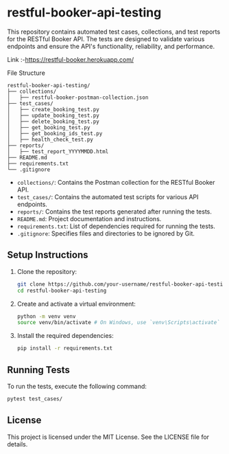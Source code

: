 # restful-booker-api-testing
This repository contains automated test cases, collections, and test reports for the RESTful Booker API. The tests are designed to validate various endpoints and ensure the API's functionality, reliability, and performance. 

Link :-https://restful-booker.herokuapp.com/

File Structure

```
restful-booker-api-testing/
├── collections/
│   ├── restful-booker-postman-collection.json
├── test_cases/
│   ├── create_booking_test.py
│   ├── update_booking_test.py
│   ├── delete_booking_test.py
│   ├── get_booking_test.py
│   ├── get_booking_ids_test.py
│   ├── health_check_test.py
├── reports/
│   ├── test_report_YYYYMMDD.html
├── README.md
├── requirements.txt
└── .gitignore
```



- `collections/`: Contains the Postman collection for the RESTful Booker API.
- `test_cases/`: Contains the automated test scripts for various API endpoints.
- `reports/`: Contains the test reports generated after running the tests.
- `README.md`: Project documentation and instructions.
- `requirements.txt`: List of dependencies required for running the tests.
- `.gitignore`: Specifies files and directories to be ignored by Git.

## Setup Instructions

1. Clone the repository:

    ```bash
    git clone https://github.com/your-username/restful-booker-api-testing.git
    cd restful-booker-api-testing
    ```

2. Create and activate a virtual environment:

    ```bash
    python -m venv venv
    source venv/bin/activate # On Windows, use `venv\Scripts\activate`
    ```

3. Install the required dependencies:

    ```bash
    pip install -r requirements.txt
    ```

## Running Tests

To run the tests, execute the following command:

```bash
pytest test_cases/
```

## License

This project is licensed under the MIT License. See the LICENSE file for details.
